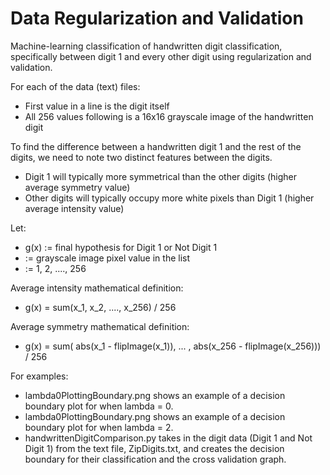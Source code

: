 # Data Regularization and Validation

Machine-learning classification of handwritten digit classification,
specifically between digit 1 and every other digit using regularization and validation. 

For each of the data (text) files: 
- First value in a line is the digit itself 
- All 256 values following is a 16x16 grayscale image of the handwritten digit

To find the difference between a handwritten digit 1 and the rest of the digits, we need to note two distinct features between the digits.

- Digit 1 will typically more symmetrical than the other digits (higher average symmetry value)
- Other digits will typically occupy more white pixels than Digit 1 (higher average intensity value)

Let: 
- g(x) := final hypothesis for Digit 1 or Not Digit 1
- := grayscale image pixel value in the list 
- := 1, 2, ...., 256

Average intensity mathematical definition: 
- g(x) = sum(x_1, x_2, ...., x_256) / 256 

Average symmetry mathematical definition: 
- g(x) = sum( abs(x_1 - flipImage(x_1)), ... , abs(x_256 - flipImage(x_256))) / 256
    
For examples:
- lambda0PlottingBoundary.png shows an example of a decision boundary plot for when lambda = 0.
- lambda0PlottingBoundary.png shows an example of a decision boundary plot for when lambda = 2. 
- handwrittenDigitComparison.py takes in the digit data (Digit 1 and Not Digit 1) from the text file, ZipDigits.txt, and creates the decision boundary for their classification and the cross validation graph.